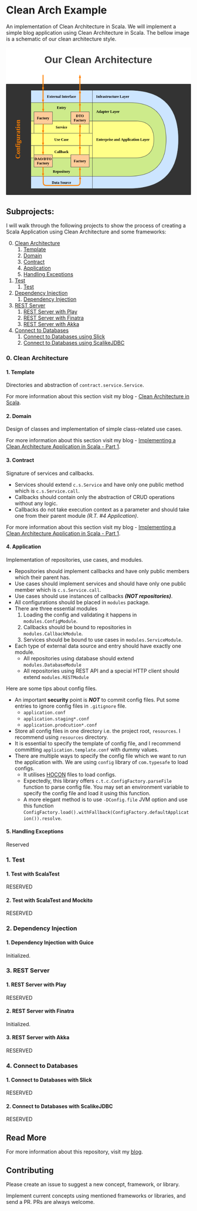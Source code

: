 # Clean Arch Example

An implementation of Clean Architecture in Scala. We will implement a simple blog application using Clean Architecture in Scala.
The bellow image is a schematic of our clean architecture style.

![Clean Architecture](./public/images/our_clean_architecture.png)

## Subprojects:

I will walk through the following projects to show the process of creating a Scala Application using Clean Architecture and some frameworks:

0. [Clean Architecture](#0-clean-architecture)
   1. [Template](#1-template)
   2. [Domain](#2-domain)
   3. [Contract](#3-contract)
   4. [Application](#4-application)
   5. [Handling Exceptions](#5-handling-exceptions)
1. [Test](#1-test)
   1. [Test](#1-test-with-scalatest)
2. [Dependency Injection](#2-dependency-injection)
   1. [Dependency Injection](#1-dependency-injection-with-guice)
3. [REST Server](#3-rest-server)
   1. [REST Server with Play](#1-rest-server-with-play)
   2. [REST Server with Finatra](#2-rest-server-with-finatra)
   3. [REST Server with Akka](#3-rest-server-with-akka)
4. [Connect to Databases](#4-connect-to-databases)
   1. [Connect to Databases using Slick](#1-connect-to-databases-with-slick)
   2. [Connect to Databases using ScalikeJDBC](#2-connect-to-databases-with-scalikejdbc)

### 0. Clean Architecture

#### 1. Template

Directories and abstraction of `contract.service.Service`.

For more information about this section visit my blog - [Clean Architecture in Scala](https://saeiddadkhah.medium.com/clean-architecture-in-scala-41d1ab05a618).

#### 2. Domain

Design of classes and implementation of simple class-related use cases.

For more information about this section visit my blog -
[Implementing a Clean Architecture Application in Scala - Part 1](https://saeiddadkhah.medium.com/implementing-a-clean-architecture-application-in-scala-part-1-1442f0438b03).

#### 3. Contract

Signature of services and callbacks.

* Services should extend `c.s.Service` and have only one public method which is `c.s.Service.call`.
* Callbacks should contain only the abstraction of CRUD operations without any logic.
* Callbacks do not take execution context as a parameter and should take one from their parent module _(R.T. #4 Application)_.

For more information about this section visit my blog -
[Implementing a Clean Architecture Application in Scala - Part 1](https://saeiddadkhah.medium.com/implementing-a-clean-architecture-application-in-scala-part-1-1442f0438b03).

#### 4. Application

Implementation of repositories, use cases, and modules.

* Repositories should implement callbacks and have only public members which their parent has.
* Use cases should implement services and should have only one public member which is `c.s.Service.call`.
* Use cases should use instances of callbacks **_(NOT repositories)_**.
* All configurations should be placed in `modules` package.
* There are three essential modules
    1. Loading the config and validating it happens in `modules.ConfigModule`.
    2. Callbacks should be bound to repositories in `modules.CallbackModule`.
    3. Services should be bound to use cases in `modules.ServiceModule`.
* Each type of external data source and entry should have exactly one module.
    * All repositories using database should extend `modules.DatabaseModule`
    * All repositories using REST API and a special HTTP client should extend `modules.RESTModule`

Here are some tips about config files.
* An important **security** point is **_NOT_** to commit config files.
Put some entries to ignore config files in `.gitignore` file.
    * `application.conf`
    * `application.staging*.conf`
    * `application.prodcution*.conf`
* Store all config files in one directory i.e. the project root, `resources`.
I recommend using `resources` directory.
* It is essential to specify the template of config file, and I recommend committing `application.template.conf` with dummy values.
* There are multiple ways to specify the config file which we want to run the application with.
We are using `config` library of `com.typesafe` to load configs.
    * It utilises [HOCON](https://github.com/lightbend/config/blob/main/HOCON.md) files to load configs.
    * Expectedly, this library offers `c.t.c.ConfigFactory.parseFile` function to parse config file.
    You may set an environment variable to specify the config file and load it using this function.
    * A more elegant method is to use `-DConfig.file` JVM option and use this function
    `ConfigFactory.load().withFallback(ConfigFactory.defaultApplication()).resolve`.

#### 5. Handling Exceptions

Reserved

### 1. Test

#### 1. Test with ScalaTest

RESERVED

#### 2. Test with ScalaTest and Mockito

RESERVED

### 2. Dependency Injection

#### 1. Dependency Injection with Guice

Initialized.

### 3. REST Server

#### 1. REST Server with Play

RESERVED

#### 2. REST Server with Finatra

Initialized.

#### 3. REST Server with Akka

RESERVED

### 4. Connect to Databases

#### 1. Connect to Databases with Slick

RESERVED

#### 2. Connect to Databases with ScalikeJDBC

RESERVED

## Read More

For more information about this repository, visit my [blog](https://saeiddadkhah.medium.com/).

## Contributing

Please create an issue to suggest a new concept, framework, or library.

Implement current concepts using mentioned frameworks or libraries, and send a PR. PRs are always welcome.
